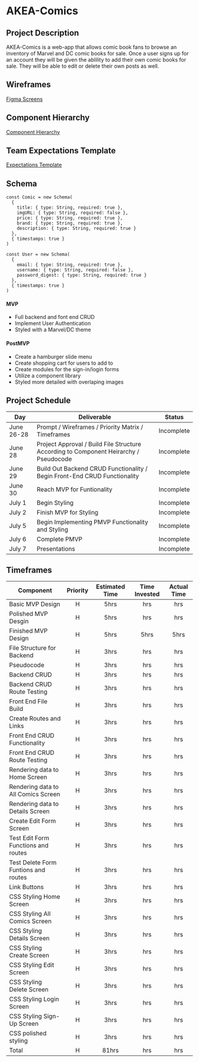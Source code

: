 # AKEA-Comics

## Project Description

AKEA-Comics is a web-app that allows comic book fans to browse an inventory of Marvel and DC comic books for sale. Once a user signs up for an account they will be given the ablility to add their own comic books for sale. They will be able to edit or delete their own posts as well.

## Wireframes

<a href='https://www.figma.com/file/gB4MT2PpxvD37yNjfYvO1H/Akea-Comics?node-id=4%3A2' rel="nofollow">Figma Screens</a>

## Component Hierarchy

<a href='https://whimsical.com/component-hierarchy-v1-2-5b9piMi9M2te5wL6bknmnc' rel="nofollow">Component Hierarchy</a>

## Team Expectations Template

<a href='https://docs.google.com/document/d/1HI1UQxEjJpgUCtooSCzJ-FHl192krMwmM2SGplIyFws/edit' rel="nofollow">Expectations Template</a>

## Schema

```
const Comic = new Schema(
  {
    title: { type: String, required: true },
    imgURL: { type: String, required: false },
    price: { type: String, required: true },
    brand: { type: String, required: true },
    description: { type: String, required: true }
  },
  { timestamps: true }
)
```

```
const User = new Schema(
  {
    email: { type: String, required: true },
    username: { type: String, required: false },
    password_digest: { type: String, required: true }
  },
  { timestamps: true }
)
```

#### MVP

- Full backend and font end CRUD
- Implement User Authentication
- Styled with a Marvel/DC theme

#### PostMVP

- Create a hamburger slide menu
- Create shopping cart for users to add to
- Create modules for the sign-in/login forms
- Utilize a component library
- Styled more detailed with overlaping images

## Project Schedule

| Day        | Deliverable                                                                           | Status     |
| ---------- | ------------------------------------------------------------------------------------- | ---------- |
| June 26-28 | Prompt / Wireframes / Priority Matrix / Timeframes                                    | Incomplete |
| June 28    | Project Approval / Build File Structure According to Component Heirarchy / Pseudocode | Incomplete |
| June 29    | Build Out Backend CRUD Functionality / Begin Front-End CRUD Functionality             | Incomplete |
| June 30    | Reach MVP for Funtionality                                                            | Incomplete |
| July 1     | Begin Styling                                                                         | Incomplete |
| July 2     | Finish MVP for Styling                                                                | Incomplete |
| July 5     | Begin Implementing PMVP Functionality and Styling                                     | Incomplete |
| July 6     | Complete PMVP                                                                         | Incomplete |
| July 7     | Presentations                                                                         | Incomplete |

## Timeframes

| Component                            | Priority | Estimated Time | Time Invested | Actual Time |
| ------------------------------------ | :------: | :------------: | :-----------: | :---------: |
| Basic MVP Design                     |    H     |      5hrs      |      hrs      |     hrs     |
| Polished MVP Desgin                  |    H     |      5hrs      |      hrs      |     hrs     |
| Finished MVP Design                  |    H     |      5hrs      |     5hrs      |    5hrs     |
| File Structure for Backend           |    H     |      3hrs      |      hrs      |     hrs     |
| Pseudocode                           |    H     |      3hrs      |      hrs      |     hrs     |
| Backend CRUD                         |    H     |      3hrs      |      hrs      |     hrs     |
| Backend CRUD Route Testing           |    H     |      3hrs      |      hrs      |     hrs     |
| Front End File Build                 |    H     |      3hrs      |      hrs      |     hrs     |
| Create Routes and Links              |    H     |      3hrs      |      hrs      |     hrs     |
| Front End CRUD Functionality         |    H     |      3hrs      |      hrs      |     hrs     |
| Front End CRUD Route Testing         |    H     |      3hrs      |      hrs      |     hrs     |
| Rendering data to Home Screen        |    H     |      3hrs      |      hrs      |     hrs     |
| Rendering data to All Comics Screen  |    H     |      3hrs      |      hrs      |     hrs     |
| Rendering data to Details Screen     |    H     |      3hrs      |      hrs      |     hrs     |
| Create Edit Form Screen              |    H     |      3hrs      |      hrs      |     hrs     |
| Test Edit Form Functions and routes  |    H     |      3hrs      |      hrs      |     hrs     |
| Test Delete Form Funtions and routes |    H     |      3hrs      |      hrs      |     hrs     |
| Link Buttons                         |    H     |      3hrs      |      hrs      |     hrs     |
| CSS Styling Home Screen              |    H     |      3hrs      |      hrs      |     hrs     |
| CSS Styling All Comics Screen        |    H     |      3hrs      |      hrs      |     hrs     |
| CSS Styling Details Screen           |    H     |      3hrs      |      hrs      |     hrs     |
| CSS Styling Create Screen            |    H     |      3hrs      |      hrs      |     hrs     |
| CSS Styling Edit Screen              |    H     |      3hrs      |      hrs      |     hrs     |
| CSS Styling Delete Screen            |    H     |      3hrs      |      hrs      |     hrs     |
| CSS Styling Login Screen             |    H     |      3hrs      |      hrs      |     hrs     |
| CSS Styling Sign-Up Screen           |    H     |      3hrs      |      hrs      |     hrs     |
| CSS polished styling                 |    H     |      3hrs      |      hrs      |     hrs     |
| Total                                |    H     |     81hrs      |      hrs      |     hrs     |
